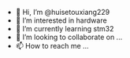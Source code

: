 - 👋 Hi, I’m @huisetouxiang229
- 👀 I’m interested in hardware
- 🌱 I’m currently learning stm32
- 💞️ I’m looking to collaborate on ...
- 📫 How to reach me ...

<!---
huisetouxiang229/huisetouxiang229 is a ✨ special ✨ repository because its `ZZQ.md` (this file) appears on your GitHub profile.
You can click the Preview link to take a look at your changes.
--->
